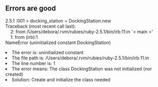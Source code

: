 ## Errors are good

2.5.1 :001 > docking_station = DockingStation.new <br>
Traceback (most recent call last):<br>
     &nbsp;&nbsp;&nbsp;   2: from /Users/debora/.rvm/rubies/ruby-2.5.1/bin/irb:11:in `< main >'<br>
     &nbsp;&nbsp;&nbsp;   1: from (irb):1<br>
NameError (uninitialized constant DockingStation)<br>

<li>The error is: uninitialized constant
<li>The file path is: /Users/debora/.rvm/rubies/ruby-2.5.1/bin/irb:11:in
<li>The line number is: 1
<li>The error means: The class DockingStation was not initialized (nor created)
<li>Solution: Create and initialize the class needed
